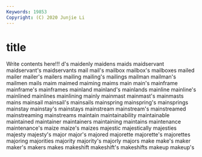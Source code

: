 ```yaml
---
Keywords: 19853
Copyright: (C) 2020 Junjie Li
---
```


# title

Write contents here!!!
d's 
maidenly 
maidens 
maids 
maidservant
maidservant's 
maidservants 
mail 
mail's 
mailbox 
mailbox's 
mailboxes 
mailed 
mailer 
mailer's
mailers 
mailing 
mailing's 
mailings 
mailman 
mailman's 
mailmen 
mails 
maim 
maimed
maiming 
maims 
main 
main's 
mainframe 
mainframe's 
mainframes 
mainland 
mainland's 
mainlands
mainline 
mainline's 
mainlined 
mainlines 
mainlining 
mainly 
mainmast 
mainmast's 
mainmasts 
mains
mainsail 
mainsail's 
mainsails 
mainspring 
mainspring's 
mainsprings 
mainstay 
mainstay's 
mainstays 
mainstream
mainstream's 
mainstreamed 
mainstreaming 
mainstreams 
maintain 
maintainability 
maintainable 
maintained 
maintainer 
maintainers
maintaining 
maintains 
maintenance 
maintenance's 
maize 
maize's 
maizes 
majestic 
majestically 
majesties
majesty 
majesty's 
major 
major's 
majored 
majorette 
majorette's 
majorettes 
majoring 
majorities
majority 
majority's 
majorly 
majors 
make 
make's 
maker 
maker's 
makers 
makes
makeshift 
makeshift's 
makeshifts 
makeup 
makeup's 
